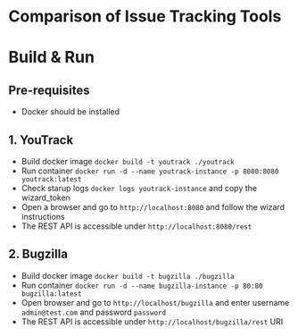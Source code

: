 # Comparison of Issue Tracking Tools

# Build & Run

## Pre-requisites
- Docker should be installed

## 1. YouTrack
- Build docker image `docker build -t youtrack ./youtrack`
- Run container `docker run -d --name youtrack-instance -p 8080:8080 youtrack:latest`
- Check starup logs `docker logs youtrack-instance` and copy the wizard_token
- Open a browser and go to `http://localhost:8080` and follow the wizard instructions
- The REST API is accessible under `http://localhost:8080/rest` 

## 2. Bugzilla
- Build docker image `docker build -t bugzilla ./bugzilla`
- Run container `docker run -d --name bugzilla-instance -p 80:80 bugzilla:latest`
- Open browser and go to `http://localhost/bugzilla` and enter username `admin@test.com` and password `password`
- The REST API is accessible under `http://localhost/bugzilla/rest` URI
